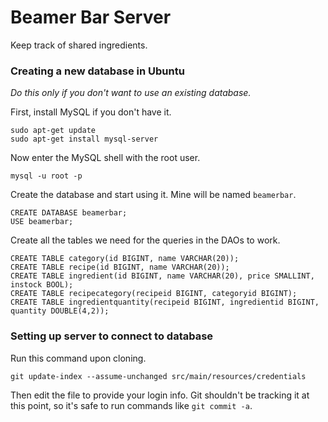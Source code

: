 # Beamer Bar Server
Keep track of shared ingredients.


### Creating a new database in Ubuntu
*Do this only if you don't want to use an existing database.*

First, install MySQL if you don't have it.

```
sudo apt-get update
sudo apt-get install mysql-server
```

Now enter the MySQL shell with the root user.

```
mysql -u root -p
```

Create the database and start using it. Mine will be named `beamerbar`. 

```
CREATE DATABASE beamerbar;
USE beamerbar;
```

Create all the tables we need for the queries in the DAOs to work.

```
CREATE TABLE category(id BIGINT, name VARCHAR(20));
CREATE TABLE recipe(id BIGINT, name VARCHAR(20));
CREATE TABLE ingredient(id BIGINT, name VARCHAR(20), price SMALLINT, instock BOOL);
CREATE TABLE recipecategory(recipeid BIGINT, categoryid BIGINT);
CREATE TABLE ingredientquantity(recipeid BIGINT, ingredientid BIGINT, quantity DOUBLE(4,2));
```

### Setting up server to connect to database

Run this command upon cloning.

```
git update-index --assume-unchanged src/main/resources/credentials
```

Then edit the file to provide your login info. Git shouldn't be tracking it at this point, so it's safe to run commands like `git commit -a`.